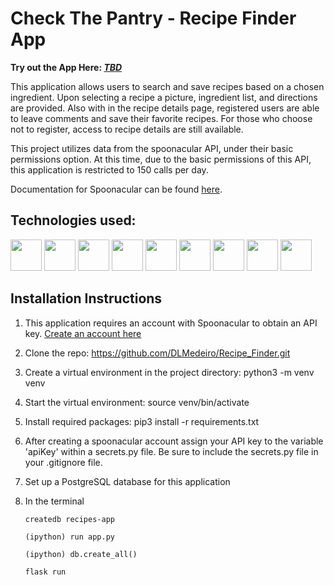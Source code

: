 # Check The Pantry - Recipe Finder App

**Try out the App Here: [*TBD*]()**

This application allows users to search and save recipes based on a chosen ingredient.  Upon selecting a recipe a picture, ingredient list, and directions are provided. Also with in the recipe details page, registered users are able to leave comments and save their favorite recipes.  For those who choose not to register, access to recipe details are still available.

This project utilizes data from the spoonacular API, under their basic permissions option.  At this time, due to the basic permissions of this API, this application is restricted to 150 calls per day.  

Documentation for Spoonacular can be found [here](https://spoonacular.com/food-api/docs).

## Technologies used:

<img src="https://cdn.jsdelivr.net/gh/devicons/devicon/icons/html5/html5-original.svg" height = 50px width=50px/> <img src="https://cdn.jsdelivr.net/gh/devicons/devicon/icons/css3/css3-original.svg" height = 50px width=50px/> <img src="https://cdn.jsdelivr.net/gh/devicons/devicon/icons/javascript/javascript-original.svg" height = 50px width=50px/> <img src="https://cdn.jsdelivr.net/gh/devicons/devicon/icons/python/python-original-wordmark.svg" height = 50px width=50px/> <img src="https://cdn.jsdelivr.net/gh/devicons/devicon/icons/flask/flask-original-wordmark.svg" height = 50px width=50px /> <img src="https://cdn.jsdelivr.net/gh/devicons/devicon/icons/postgresql/postgresql-plain-wordmark.svg" height = 50px width=50px/> <img src="https://cdn.jsdelivr.net/gh/devicons/devicon/icons/sqlalchemy/sqlalchemy-original-wordmark.svg" height = 50px width=50px/> <img src="https://cdn.jsdelivr.net/gh/devicons/devicon/icons/bootstrap/bootstrap-original.svg" height = 50px width=50px /> <img src="https://cdn.jsdelivr.net/gh/devicons/devicon/icons/heroku/heroku-original-wordmark.svg" height = 50px width=50px/>

## Installation Instructions
1. This application requires an account with Spoonacular to obtain an API key.  [Create an account here](https://spoonacular.com/food-api/console#Dashboard)

1. Clone the repo: https://github.com/DLMedeiro/Recipe_Finder.git

1. Create a virtual environment in the project directory: python3 -m venv venv

1. Start the virtual environment: source venv/bin/activate

1. Install required packages: pip3 install -r requirements.txt

1. After creating a spoonacular account assign your API key to the variable 'apiKey' within a secrets.py file.  Be sure to include the secrets.py file in your .gitignore file.  

1. Set up a PostgreSQL database for this application

1. In the terminal

    ``` createdb recipes-app ```
     
    ``` (ipython) run app.py ```
     
    ``` (ipython) db.create_all() ```

    ``` flask run ```